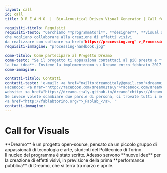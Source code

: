 ```yaml
---
layout: call
id: call
title: D R E A M O  |  Bio-Acoustical Driven Visual Generator | Call for Visuals

requisiti-titolo: Requisiti
requisiti-testo: "Cerchiamo **programmatori**, **designer**, **visual artists** o **appassionati**
che vogliano collaborare alla creazione di effetti visivi
da realizzare con software <a href="https://processing.org" >_Processing_</a> (Java)."
requisiti-immagine: "processing-handbook.jpg"

come-titolo: Come partecipare al Progetto Dreamo
come-testo: "Se il progetto ti appassiona contattaci al più presto e **proponi
la tua idea**. Insieme la implementeremo su Dreamo entro febbraio 2017. "
come-immagine:

contatti-titolo: Contatti
contatti-testo: 'e-mail: <a href="mailto:dreamoitaly@gmail.com">dreamoitaly@gmail.com</a><br>
Facebook: <a href="http://facebook.com/dreamoItaly">facebook.com/dreamoItaly</a><br>
website: <a href="https://dreamo-italy.github.io/dreamo">https://dreamo-italy.github.io/dreamo</a><br>
Se invece volete scambiare due parole di persona, ci trovate tutti i mercoledì pomeriggio al
<a href="http://fablabtorino.org/">_Fablab_</a>. '
contatti-immagine:  
---
```


<h1>Call for Visuals</h1>
**Dreamo** è un progetto open-source, pensato da un piccolo gruppo di appassionati di tecnologia e arte,
studenti del Politecnico di Torino.
<br/> Il nucleo del programma è stato scritto. Adesso servono **nuove idee** per
la creazione di effetti visivi, in previsione della prima **performance pubblica** di Dreamo,
che si terrà tra marzo e aprile.
